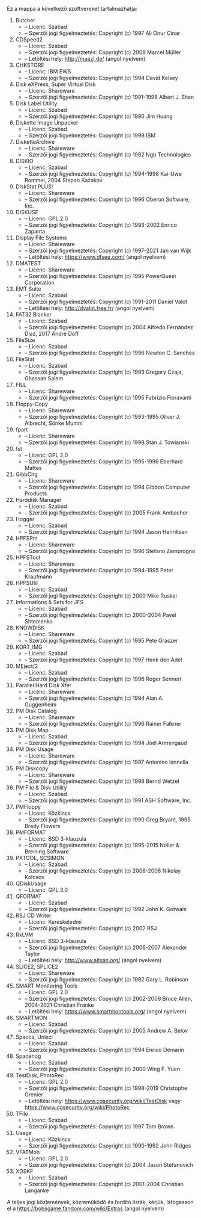 ﻿Ez a mappa a következő szoftvereket tartalmazhatja:

1. Butcher
   - – Licenc: Szabad
   - – Szerzői jogi figyelmeztetés: Copyright (c) 1997 Ali Onur Cinar
2. CDSpeed2
   - – Licenc: Szabad
   - – Szerzői jogi figyelmeztetés: Copyright (c) 2009 Marcel Müller
   - – Letöltési hely: http://maazl.de/ (angol nyelvem)
3. CHKSTORE
   - – Licenc: IBM EWS
   - – Szerzői jogi figyelmeztetés: Copyright (c) 1994 David Kelsey
4. Disk eXPress, Super Virtual Disk
   - – Licenc: Shareware
   - – Szerzői jogi figyelmeztetés: Copyright (c) 1991-1998 Albert J. Shan
5. Disk Label Utility
   - – Licenc: Szabad
   - – Szerzői jogi figyelmeztetés: Copyright (c) 1990 Jim Huang
6. Diskette Image Unpacker
   - – Licenc: Szabad
   - – Szerzői jogi figyelmeztetés: Copyright (c) 1998 IBM
7. DisketteArchive
   - – Licenc: Shareware
   - – Szerzői jogi figyelmeztetés: Copyright (c) 1992 Ngb Technologies
8. DISKIO
   - – Licenc: Szabad
   - – Szerzői jogi figyelmeztetés: Copyright (c) 1994-1998 Kai-Uwe Rommel, 2004 Stepan Kazakov
9. DiskStat PLUS!
   - – Licenc: Shareware
   - – Szerzői jogi figyelmeztetés: Copyright (c) 1996 Oberon Software, Inc.
10. DISKUSE
    - – Licenc: GPL 2.0
    - – Szerzői jogi figyelmeztetés: Copyright (c) 1993-2002 Enrico Zapanta
11. Display File Systems
    - – Licenc: Shareware
    - – Szerzői jogi figyelmeztetés: Copyright (c) 1997-2021 Jan van Wijk
    - – Letöltési hely: https://www.dfsee.com/ (angol nyelvem)
12. DMATEST
    - – Licenc: Shareware
    - – Szerzői jogi figyelmeztetés: Copyright (c) 1995 PowerQuest Corporation
13. EMT Suite
    - – Licenc: Szabad
    - – Szerzői jogi figyelmeztetés: Copyright (c) 1991-2011 Daniel Valot
    - – Letöltési hely: http://dvalot.free.fr/ (angol nyelvem)
14. FAT32 Blanker
    - – Licenc: Szabad
    - – Szerzői jogi figyelmeztetés: Copyright (c) 2004 Alfredo Fernández Díaz, 2017 André Doff
15. FileSize
    - – Licenc: Szabad
    - – Szerzői jogi figyelmeztetés: Copyright (c) 1996 Newton C. Sanches
16. FileStat
    - – Licenc: Szabad
    - – Szerzői jogi figyelmeztetés: Copyright (c) 1993 Gregory Czaja, Ghassan Salem
17. FILL
    - – Licenc: Shareware
    - – Szerzői jogi figyelmeztetés: Copyright (c) 1995 Fabrizio Fioravanti
18. Floppy-Copy
    - – Licenc: Shareware
    - – Szerzői jogi figyelmeztetés: Copyright (c) 1993-1995 Oliver J. Albrecht, Sönke Mumm
19. fpart
    - – Licenc: Shareware
    - – Szerzői jogi figyelmeztetés: Copyright (c) 1998 Stan J. Towianski
20. fst
    - – Licenc: GPL 2.0
    - – Szerzői jogi figyelmeztetés: Copyright (c) 1995-1996 Eberhard Mattes
21. GibbChg
    - – Licenc: Shareware
    - – Szerzői jogi figyelmeztetés: Copyright (c) 1994 Gibbon Computer Products
22. Harddisk Manager
    - – Licenc: Szabad
    - – Szerzői jogi figyelmeztetés: Copyright (c) 2005 Frank Ambacher
23. Hogger
    - – Licenc: Szabad
    - – Szerzői jogi figyelmeztetés: Copyright (c) 1994 Jason Henriksen
24. HPFSPm
    - – Licenc: Shareware
    - – Szerzői jogi figyelmeztetés: Copyright (c) 1996 Stefano Zamprogno
25. HPFSTool
    - – Licenc: Shareware
    - – Szerzői jogi figyelmeztetés: Copyright (c) 1994-1995 Peter Kraufmann
26. HPFSUtil
    - – Licenc: Szabad
    - – Szerzői jogi figyelmeztetés: Copyright (c) 2000 Mike Ruskai
27. Informations & Sets for JFS
    - – Licenc: Szabad
    - – Szerzői jogi figyelmeztetés: Copyright (c) 2000-2004 Pavel Shtemenko
28. KNOWDISK
    - – Licenc: Shareware
    - – Szerzői jogi figyelmeztetés: Copyright (c) 1995 Pete Graszer
29. KORT_IMG
    - – Licenc: Szabad
    - – Szerzői jogi figyelmeztetés: Copyright (c) 1997 Henk den Adel
30. MEject/2
    - – Licenc: Szabad
    - – Szerzői jogi figyelmeztetés: Copyright (c) 1996 Roger Sennert
31. Parallel Hard Disk Xfer
    - – Licenc: Shareware
    - – Szerzői jogi figyelmeztetés: Copyright (c) 1994 Alan A. Guggenheim
32. PM Disk Catalog
    - – Licenc: Shareware
    - – Szerzői jogi figyelmeztetés: Copyright (c) 1996 Rainer Falkner
33. PM Disk Map
    - – Licenc: Szabad
    - – Szerzői jogi figyelmeztetés: Copyright (c) 1994 Joël Armengaud
34. PM Disk Usage
    - – Licenc: Shareware
    - – Szerzői jogi figyelmeztetés: Copyright (c) 1997 Antonino Iannella
35. PM Diskcopy
    - – Licenc: Shareware
    - – Szerzői jogi figyelmeztetés: Copyright (c) 1998 Bernd Wetzel
36. PM File & Disk Utility
    - – Licenc: Szabad
    - – Szerzői jogi figyelmeztetés: Copyright (c) 1991 ASH Software, Inc.
37. PMFloppy
    - – Licenc: Közkincs
    - – Szerzői jogi figyelmeztetés: Copyright (c) 1990 Greg Bryant, 1995 Brady Flowers
38. PMFORMAT
    - – Licenc: BSD 3-klauzula
    - – Szerzői jogi figyelmeztetés: Copyright (c) 1995-2015 Noller & Breining Software
39. PXTOOL, SCSIMON
    - – Licenc: Szabad
    - – Szerzői jogi figyelmeztetés: Copyright (c) 2006-2008 Nikolay Kolosov
40. QDiskUsage
    - – Licenc: GPL 3.0
41. QFORMAT
    - – Licenc: Szabad
    - – Szerzői jogi figyelmeztetés: Copyright (c) 1992 John K. Gotwals
42. RSJ CD Writer
    - – Licenc: Kereskeledmi
    - – Szerzői jogi figyelmeztetés: Copyright (c) 2002 RSJ
43. RxLVM
    - – Licenc: BSD 3-klauzula
    - – Szerzői jogi figyelmeztetés: Copyright (c) 2006-2007 Alexander Taylor
    - – Letöltési hely: http://www.altsan.org/ (angol nyelvem)
44. SLICE2, SPLICE2
    - – Licenc: Shareware
    - – Szerzői jogi figyelmeztetés: Copyright (c) 1992 Gary L. Robinson
45. SMART Monitoring Tools
    - – Licenc: GPL 2.0
    - – Szerzői jogi figyelmeztetés: Copyright (c) 2002-2009 Bruce Allen, 2004-2021 Christian Franke
    - – Letöltési hely: https://www.smartmontools.org/ (angol nyelvem)
46. SMARTMON
    - – Licenc: Szabad
    - – Szerzői jogi figyelmeztetés: Copyright (c) 2005 Andrew A. Belov
47. Spacca, Unisci
    - – Licenc: Szabad
    - – Szerzői jogi figyelmeztetés: Copyright (c) 1994 Enrico Demarin
48. Spacehog
    - – Licenc: Szabad
    - – Szerzői jogi figyelmeztetés: Copyright (c) 2000 Wing F. Yuen
49. TestDisk, PhotoRec
    - – Licenc: GPL 2.0
    - – Szerzői jogi figyelmeztetés: Copyright (c) 1998-2019 Christophe Grenier
    - – Letöltési hely: https://www.cgsecurity.org/wiki/TestDisk vagy https://www.cgsecurity.org/wiki/PhotoRec
50. TFile
    - – Licenc: Szabad
    - – Szerzői jogi figyelmeztetés: Copyright (c) 1997 Tom Brown
51. Usage
    - – Licenc: Közkincs
    - – Szerzői jogi figyelmeztetés: Copyright (c) 1990-1992 John Ridges
52. VFATMon
    - – Licenc: GPL 2.0
    - – Szerzői jogi figyelmeztetés: Copyright (c) 2004 Jason Stefanovich
53. XDSKF
    - – Licenc: Szabad
    - – Szerzői jogi figyelmeztetés: Copyright (c) 2001-2004 Christian Langanke

A teljes jogi közlemények, közreműködő és fordító listák, kérjük, látogasson el a https://bobsgame.fandom.com/wiki/Extras (angol nyelvem)

